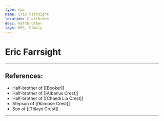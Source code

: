 ```yaml
---
type: npc
name: Eric Farrsight
location: Crestbrook
desc: Halfbrother
tags: NPC, Family
---
```


# Eric Farrsight
___ 
## References:
- Half-brother of [[Booker]]
- Half-brother of [[Albanus Crest]]
- Half-brother of [[Chaedi Lia Crest]]
- Stepson of [[Ramose Crest]] 
- Son of [[Titlayo Crest]]
--- 
